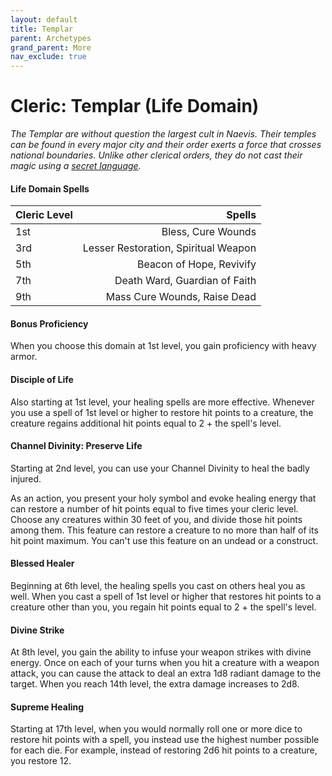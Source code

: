 ```yaml
---
layout: default
title: Templar
parent: Archetypes
grand_parent: More
nav_exclude: true
---
```


# Cleric: Templar (Life Domain)

_The Templar are without question the largest cult in Naevis. Their temples can be found in every major city and their order exerts a force that crosses national boundaries. Unlike other clerical orders, they do not cast their magic using a [secret language](../languages/secret)._

#### Life Domain Spells

| Cleric Level |                               Spells |
| :----------- | -----------------------------------: |
| 1st          |                   Bless, Cure Wounds |
| 3rd          | Lesser Restoration, Spiritual Weapon |
| 5th          |             Beacon of Hope, Revivify |
| 7th          |        Death Ward, Guardian of Faith |
| 9th          |         Mass Cure Wounds, Raise Dead |


#### Bonus Proficiency

When you choose this domain at 1st level, you gain proficiency with heavy armor.

#### Disciple of Life

Also starting at 1st level, your healing spells are more effective. Whenever you use a spell of 1st level or higher to restore hit points to a creature, the creature regains additional hit points equal to 2 + the spell's level.

#### Channel Divinity: Preserve Life

Starting at 2nd level, you can use your Channel Divinity to heal the badly injured.

As an action, you present your holy symbol and evoke healing energy that can restore a number of hit points equal to five times your cleric level. Choose any creatures within 30 feet of you, and divide those hit points among them. This feature can restore a creature to no more than half of its hit point maximum. You can't use this feature on an undead or a construct.

#### Blessed Healer

Beginning at 6th level, the healing spells you cast on others heal you as well. When you cast a spell of 1st level or higher that restores hit points to a creature other than you, you regain hit points equal to 2 + the spell's level.

#### Divine Strike

At 8th level, you gain the ability to infuse your weapon strikes with divine energy. Once on each of your turns when you hit a creature with a weapon attack, you can cause the attack to deal an extra 1d8 radiant damage to the target. When you reach 14th level, the extra damage increases to 2d8.

#### Supreme Healing

Starting at 17th level, when you would normally roll one or more dice to restore hit points with a spell, you instead use the highest number possible for each die. For example, instead of restoring 2d6 hit points to a creature, you restore 12.